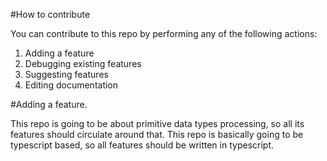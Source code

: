 #How to contribute

You can contribute to this repo by performing any of the following actions: 

1. Adding a feature
2. Debugging existing features
3. Suggesting features 
4. Editing documentation

#Adding a feature.

This repo is going to be about primitive data types processing, so all its features should circulate around that.
This repo is basically going to be typescript based, so all features should be written in typescript.

